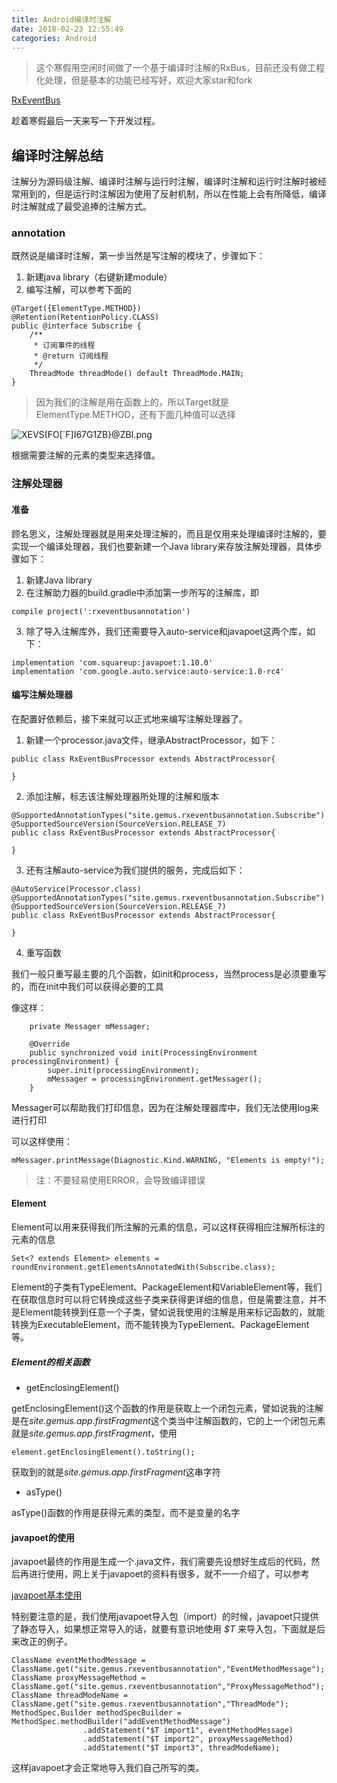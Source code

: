 ```yaml
---
title: Android编译时注解
date: 2018-02-23 12:55:49
categories: Android
---
```


> 这个寒假用空闲时间做了一个基于编译时注解的RxBus，目前还没有做工程化处理，但是基本的功能已经写好，欢迎大家star和fork

[RxEventBus](https://github.com/JoshuaRogue/RxEventBus)

趁着寒假最后一天来写一下开发过程。

## 编译时注解总结

注解分为源码级注解、编译时注解与运行时注解，编译时注解和运行时注解时被经常用到的，但是运行时注解因为使用了反射机制，所以在性能上会有所降低，编译时注解就成了最受追捧的注解方式。

### annotation

既然说是编译时注解，第一步当然是写注解的模块了，步骤如下：

1. 新建java library（右键新建module）
2. 编写注解，可以参考下面的

```
@Target({ElementType.METHOD})
@Retention(RetentionPolicy.CLASS)
public @interface Subscribe {
    /**
     * 订阅事件的线程
     * @return 订阅线程
     */
    ThreadMode threadMode() default ThreadMode.MAIN;
}
```

> 因为我们的注解是用在函数上的，所以Target就是ElementType.METHOD，还有下面几种值可以选择

![XEVS(FO[`F]I67G1ZB}@ZBI.png](https://i.loli.net/2018/02/23/5a8fa806478e1.png)

根据需要注解的元素的类型来选择值。

### 注解处理器

#### 准备

顾名思义，注解处理器就是用来处理注解的，而且是仅用来处理编译时注解的，要实现一个编译处理器，我们也要新建一个Java library来存放注解处理器，具体步骤如下：

1. 新建Java library
2. 在注解助力器的build.gradle中添加第一步所写的注解库，即

```
compile project(':rxeventbusannotation')
```

3. 除了导入注解库外，我们还需要导入auto-service和javapoet这两个库，如下：

```
implementation 'com.squareup:javapoet:1.10.0'
implementation 'com.google.auto.service:auto-service:1.0-rc4'
```

#### 编写注解处理器

在配置好依赖后，接下来就可以正式地来编写注解处理器了。

1. 新建一个processor.java文件，继承AbstractProcessor，如下：

```
public class RxEventBusProcessor extends AbstractProcessor{

}
```

2. 添加注解，标志该注解处理器所处理的注解和版本

```
@SupportedAnnotationTypes("site.gemus.rxeventbusannotation.Subscribe")
@SupportedSourceVersion(SourceVersion.RELEASE_7)
public class RxEventBusProcessor extends AbstractProcessor{

}
```

3. 还有注解auto-service为我们提供的服务，完成后如下：

```
@AutoService(Processor.class)
@SupportedAnnotationTypes("site.gemus.rxeventbusannotation.Subscribe")
@SupportedSourceVersion(SourceVersion.RELEASE_7)
public class RxEventBusProcessor extends AbstractProcessor{

}
```

4. 重写函数

我们一般只重写最主要的几个函数，如init和process，当然process是必须要重写的，而在init中我们可以获得必要的工具

像这样：

```
    private Messager mMessager;

    @Override
    public synchronized void init(ProcessingEnvironment processingEnvironment) {
        super.init(processingEnvironment);
        mMessager = processingEnvironment.getMessager();
    }
```

Messager可以帮助我们打印信息，因为在注解处理器库中，我们无法使用log来进行打印

可以这样使用：

```
mMessager.printMessage(Diagnostic.Kind.WARNING, "Elements is empty!");
```

> 注：不要轻易使用ERROR，会导致编译错误

#### Element

Element可以用来获得我们所注解的元素的信息，可以这样获得相应注解所标注的元素的信息

```
Set<? extends Element> elements = roundEnvironment.getElementsAnnotatedWith(Subscribe.class);
```

Element的子类有TypeElement、PackageElement和VariableElement等，我们在获取信息时可以将它转换成这些子类来获得更详细的信息，但是需要注意，并不是Element能转换到任意一个子类，譬如说我使用的注解是用来标记函数的，就能转换为ExecutableElement，而不能转换为TypeElement、PackageElement等。

##### Element的相关函数

* getEnclosingElement()

getEnclosingElement()这个函数的作用是获取上一个闭包元素，譬如说我的注解是在*site.gemus.app.firstFragment*这个类当中注解函数的，它的上一个闭包元素就是*site.gemus.app.firstFragment*，使用

```
element.getEnclosingElement().toString();
```

获取到的就是*site.gemus.app.firstFragment*这串字符

* asType()

asType()函数的作用是获得元素的类型，而不是变量的名字

#### javapoet的使用

javapoet最终的作用是生成一个.java文件，我们需要先设想好生成后的代码，然后再进行使用，网上关于javapoet的资料有很多，就不一一介绍了，可以参考

[javapoet基本使用](http://blog.csdn.net/crazy1235/article/details/51876192)

特别要注意的是，我们使用javapoet导入包（import）的时候，javapoet只提供了静态导入，如果想正常导入的话，就要有意识地使用 *$T* 来导入包，下面就是后来改正的例子。

```
ClassName eventMethodMessage = ClassName.get("site.gemus.rxeventbusannotation","EventMethodMessage");
ClassName proxyMessageMethod = ClassName.get("site.gemus.rxeventbusannotation","ProxyMessageMethod");
ClassName threadModeName = ClassName.get("site.gemus.rxeventbusannotation","ThreadMode");
MethodSpec.Builder methodSpecBuilder = MethodSpec.methodBuilder("addEventMethodMessage")
                .addStatement("$T import1", eventMethodMessage)
                .addStatement("$T import2", proxyMessageMethod)
                .addStatement("$T import3", threadModeName);
```

这样javapoet才会正常地导入我们自己所写的类。
